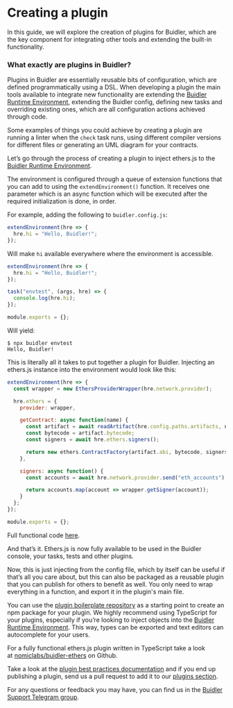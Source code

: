 # Creating a plugin

In this guide, we will explore the creation of plugins for Buidler, which are the key component for integrating other tools and extending the built-in functionality.

### What exactly are plugins in Buidler?

Plugins in Buidler are essentially reusable bits of configuration, which are defined programmatically using a DSL. When developing a plugin the main tools available to integrate new functionality are extending the [Buidler Runtime Environment], extending the Buidler config, defining new tasks and overriding existing ones, which are all configuration actions achieved through code.

Some examples of things you could achieve by creating a plugin are running a linter when the `check` task runs, using different compiler versions for different files or generating an UML diagram for your contracts.

Let’s go through the process of creating a plugin to inject ethers.js to the [Buidler Runtime Environment].

The environment is configured through a queue of extension functions that you can add to using the `extendEnvironment()` function. It receives one parameter which is an async function which will be executed after the required initialization is done, in order.

For example, adding the following to `buidler.config.js`:

```js
extendEnvironment(hre => {
  hre.hi = "Hello, Buidler!";
});
```

Will make `hi` available everywhere where the environment is accessible.

```js
extendEnvironment(hre => {
  hre.hi = "Hello, Buidler!";
});

task("envtest", (args, hre) => {
  console.log(hre.hi);
});

module.exports = {};
```

Will yield:

```
$ npx buidler envtest
Hello, Buidler!
```

This is literally all it takes to put together a plugin for Buidler. Injecting an ethers.js instance into the environment would look like this:

```js
extendEnvironment(hre => {
  const wrapper = new EthersProviderWrapper(hre.network.provider);

  hre.ethers = {
    provider: wrapper,

    getContract: async function(name) {
      const artifact = await readArtifact(hre.config.paths.artifacts, name);
      const bytecode = artifact.bytecode;
      const signers = await hre.ethers.signers();

      return new ethers.ContractFactory(artifact.abi, bytecode, signers[0]);
    },

    signers: async function() {
      const accounts = await hre.network.provider.send("eth_accounts");

      return accounts.map(account => wrapper.getSigner(account));
    }
  };
});

module.exports = {};
```

Full functional code [here](https://gist.github.com/fzeoli/9cdd9c1182b9636829bf71bfacb82c43).

And that’s it. Ethers.js is now fully available to be used in the Buidler console, your tasks, tests and other plugins.

Now, this is just injecting from the config file, which by itself can be useful if that’s all you care about, but this can also be packaged as a reusable plugin that you can publish for others to benefit as well. You only need to wrap everything in a function, and export it in the plugin's main file.

You can use the [plugin boilerplate repository](https://github.com/nomiclabs/buidler-ts-plugin-boilerplate) as a starting point to create an npm package for your plugin. We highly recommend using TypeScript for your plugins, especially if you’re looking to inject objects into the [Buidler Runtime Environment]. This way, types can be exported and text editors can autocomplete for your users.

For a fully functional ethers.js plugin written in TypeScript take a look at [nomiclabs/buidler-ethers](https://github.com/nomiclabs/buidler-ethers) on Github.

Take a look at the [plugin best practices documentation](../advanced/building-plugins.md) and if you end up publishing a plugin, send us a pull request to add it to our [plugins section](../plugins/README.md).

For any questions or feedback you may have, you can find us in the [Buidler Support Telegram group](http://t.me/BuidlerSupport).

[Buidler runtime environment]: ../advanced/buidler-runtime-environment.md
